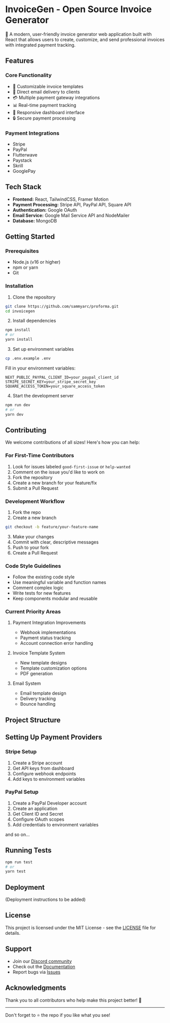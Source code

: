 # InvoiceGen - Open Source Invoice Generator

🚀 A modern, user-friendly invoice generator web application built with React that allows users to create, customize, and send professional invoices with integrated payment tracking.

## Features

### Core Functionality
- 📝 Customizable invoice templates
- 💌 Direct email delivery to clients
- 💳 Multiple payment gateway integrations
- 📊 Real-time payment tracking
- 📱 Responsive dashboard interface
- 🔒 Secure payment processing

### Payment Integrations
- Stripe
- PayPal
- Flutterwave
- Paystack
- Skrill
- GooglePay

## Tech Stack

- **Frontend:** React, TailwindCSS, Framer Motion
- **Payment Processing:** Stripe API, PayPal API, Square API
- **Authentication:** Google OAuth
- **Email Service:** Google Mail Service API and NodeMailer
- **Database:** MongoDB

## Getting Started

### Prerequisites
- Node.js (v16 or higher)
- npm or yarn
- Git

### Installation

1. Clone the repository
```bash
git clone https://github.com/sammyarc/proforma.git
cd invoicegen
```

2. Install dependencies
```bash
npm install
# or
yarn install
```

3. Set up environment variables
```bash
cp .env.example .env
```
Fill in your environment variables:
```
NEXT_PUBLIC_PAYPAL_CLIENT_ID=your_paypal_client_id
STRIPE_SECRET_KEY=your_stripe_secret_key
SQUARE_ACCESS_TOKEN=your_square_access_token
```

4. Start the development server
```bash
npm run dev
# or
yarn dev
```

## Contributing

We welcome contributions of all sizes! Here's how you can help:

### For First-Time Contributors

1. Look for issues labeled `good-first-issue` or `help-wanted`
2. Comment on the issue you'd like to work on
3. Fork the repository
4. Create a new branch for your feature/fix
5. Submit a Pull Request

### Development Workflow

1. Fork the repo
2. Create a new branch
```bash
git checkout -b feature/your-feature-name
```
3. Make your changes
4. Commit with clear, descriptive messages
5. Push to your fork
6. Create a Pull Request

### Code Style Guidelines

- Follow the existing code style
- Use meaningful variable and function names
- Comment complex logic
- Write tests for new features
- Keep components modular and reusable

### Current Priority Areas

1. Payment Integration Improvements
   - Webhook implementations
   - Payment status tracking
   - Account connection error handling

2. Invoice Template System
   - New template designs
   - Template customization options
   - PDF generation

3. Email System
   - Email template design
   - Delivery tracking
   - Bounce handling

## Project Structure

## Setting Up Payment Providers

### Stripe Setup
1. Create a Stripe account
2. Get API keys from dashboard
3. Configure webhook endpoints
4. Add keys to environment variables

### PayPal Setup
1. Create a PayPal Developer account
2. Create an application
3. Get Client ID and Secret
4. Configure OAuth scopes
5. Add credentials to environment variables

and so on...

## Running Tests
```bash
npm run test
# or
yarn test
```

## Deployment

(Deployment instructions to be added)

## License

This project is licensed under the MIT License - see the [LICENSE](LICENSE) file for details.

## Support

- Join our [Discord community](link-to-discord)
- Check out the [Documentation](link-to-docs)
- Report bugs via [Issues](link-to-issues)

## Acknowledgments

Thank you to all contributors who help make this project better! 🙏

---

Don't forget to ⭐ the repo if you like what you see!
